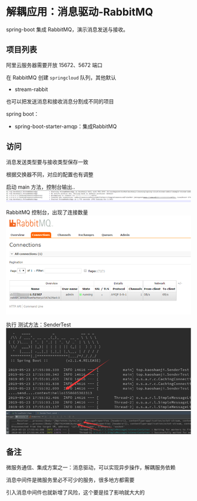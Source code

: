 #   解耦应用：消息驱动-RabbitMQ

spring-boot 集成 RabbitMQ，演示消息发送与接收。


##  项目列表

阿里云服务器需要开放 15672、5672 端口

在 RabbitMQ 创建 `springcloud` 队列，其他默认

- stream-rabbit

也可以把发送消息和接收消息分割成不同的项目

spring boot：
- spring-boot-starter-amqp：集成RabbitMQ

##  访问

消息发送类型要与接收类型保存一致

根据交换器不同，对应的配置也有调整

启动 main 方法，控制台输出..
![20190523160512](../images/20190523160512.png)

RabbitMQ 控制台，出现了连接数量
![20190523160554](../images/20190523160554.png)

执行 测试方法：SenderTest
![20190523180316](../images/20190523180316.png)
![20190523180337](../images/20190523180337.png)


##  备注

微服务通信、集成方案之一：消息驱动，可以实现异步操作，解耦服务依赖

消息中间件是微服务里必不可少的服务，很多地方都需要

引入消息中间件也就新增了风险，这个要是挂了影响就大大的

